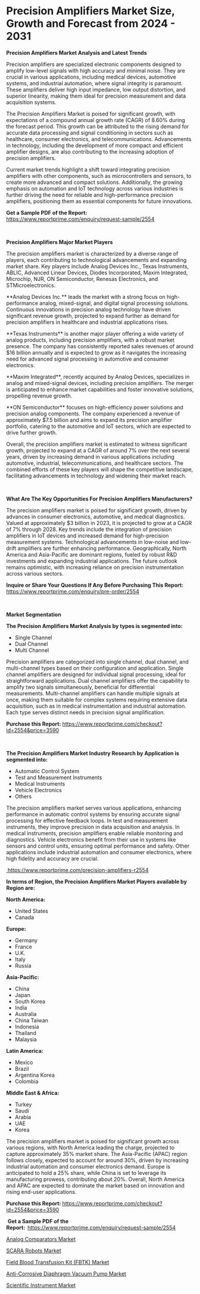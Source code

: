 <p><h1>Precision Amplifiers Market Size, Growth and Forecast from 2024 - 2031</h1></p><p><strong>Precision Amplifiers Market Analysis and Latest Trends</strong></p>
<p><p>Precision amplifiers are specialized electronic components designed to amplify low-level signals with high accuracy and minimal noise. They are crucial in various applications, including medical devices, automotive systems, and industrial automation, where signal integrity is paramount. These amplifiers deliver high input impedance, low output distortion, and superior linearity, making them ideal for precision measurement and data acquisition systems.</p><p>The Precision Amplifiers Market is poised for significant growth, with expectations of a compound annual growth rate (CAGR) of 8.60% during the forecast period. This growth can be attributed to the rising demand for accurate data processing and signal conditioning in sectors such as healthcare, consumer electronics, and telecommunications. Advancements in technology, including the development of more compact and efficient amplifier designs, are also contributing to the increasing adoption of precision amplifiers.</p><p>Current market trends highlight a shift toward integrating precision amplifiers with other components, such as microcontrollers and sensors, to create more advanced and compact solutions. Additionally, the growing emphasis on automation and IoT technology across various industries is further driving the need for reliable and high-performance precision amplifiers, positioning them as essential components for future innovations.</p></p>
<p><strong>Get a Sample PDF of the Report:&nbsp;</strong> <a href="https://www.reportprime.com/enquiry/request-sample/2554">https://www.reportprime.com/enquiry/request-sample/2554</a></p>
<p>&nbsp;</p>
<p><strong>Precision Amplifiers Major Market Players</strong></p>
<p><p>The precision amplifiers market is characterized by a diverse range of players, each contributing to technological advancements and expanding market share. Key players include Analog Devices Inc., Texas Instruments, ABLIC, Advanced Linear Devices, Diodes Incorporated, Maxim Integrated, Microchip, NJR, ON Semiconductor, Renesas Electronics, and STMicroelectronics.</p><p>**Analog Devices Inc.** leads the market with a strong focus on high-performance analog, mixed-signal, and digital signal processing solutions. Continuous innovations in precision analog technology have driven significant revenue growth, projected to expand further as demand for precision amplifiers in healthcare and industrial applications rises.</p><p>**Texas Instruments** is another major player offering a wide variety of analog products, including precision amplifiers, with a robust market presence. The company has consistently reported sales revenues of around $16 billion annually and is expected to grow as it navigates the increasing need for advanced signal processing in automotive and consumer electronics.</p><p>**Maxim Integrated**, recently acquired by Analog Devices, specializes in analog and mixed-signal devices, including precision amplifiers. The merger is anticipated to enhance market capabilities and foster innovative solutions, propelling revenue growth.</p><p>**ON Semiconductor** focuses on high-efficiency power solutions and precision analog components. The company experienced a revenue of approximately $7.5 billion and aims to expand its precision amplifier portfolio, catering to the automotive and IoT sectors, which are expected to drive further growth.</p><p>Overall, the precision amplifiers market is estimated to witness significant growth, projected to expand at a CAGR of around 7% over the next several years, driven by increasing demand in various applications including automotive, industrial, telecommunications, and healthcare sectors. The combined efforts of these key players will shape the competitive landscape, facilitating advancements in technology and widening their market reach.</p></p>
<p>&nbsp;</p>
<p><strong>What Are The Key Opportunities For Precision Amplifiers Manufacturers?</strong></p>
<p><p>The precision amplifiers market is poised for significant growth, driven by advances in consumer electronics, automotive, and medical diagnostics. Valued at approximately $3 billion in 2023, it is projected to grow at a CAGR of 7% through 2028. Key trends include the integration of precision amplifiers in IoT devices and increased demand for high-precision measurement systems. Technological advancements in low-noise and low-drift amplifiers are further enhancing performance. Geographically, North America and Asia-Pacific are dominant regions, fueled by robust R&D investments and expanding industrial applications. The future outlook remains optimistic, with increasing reliance on precision instrumentation across various sectors.</p></p>
<p><strong>Inquire or Share Your Questions If Any Before Purchasing This Report:</strong> <a href="https://www.reportprime.com/enquiry/pre-order/2554">https://www.reportprime.com/enquiry/pre-order/2554</a></p>
<p>&nbsp;</p>
<p><strong>Market Segmentation</strong></p>
<p><strong>The Precision Amplifiers Market Analysis by types is segmented into:</strong></p>
<p><ul><li>Single Channel</li><li>Dual Channel</li><li>Multi Channel</li></ul></p>
<p><p>Precision amplifiers are categorized into single channel, dual channel, and multi-channel types based on their configuration and application. Single channel amplifiers are designed for individual signal processing, ideal for straightforward applications. Dual channel amplifiers offer the capability to amplify two signals simultaneously, beneficial for differential measurements. Multi-channel amplifiers can handle multiple signals at once, making them suitable for complex systems requiring extensive data acquisition, such as in medical instrumentation and industrial automation. Each type serves distinct needs in precision signal amplification.</p></p>
<p><strong>Purchase this Report:&nbsp;</strong><a href="https://www.reportprime.com/checkout?id=2554&price=3590">https://www.reportprime.com/checkout?id=2554&price=3590</a></p>
<p>&nbsp;</p>
<p><strong>The Precision Amplifiers Market Industry Research by Application is segmented into:</strong></p>
<p><ul><li>Automatic Control System</li><li>Test and Measurement Instruments</li><li>Medical Instruments</li><li>Vehicle Electronics</li><li>Others</li></ul></p>
<p><p>The precision amplifiers market serves various applications, enhancing performance in automatic control systems by ensuring accurate signal processing for effective feedback loops. In test and measurement instruments, they improve precision in data acquisition and analysis. In medical instruments, precision amplifiers enable reliable monitoring and diagnostics. Vehicle electronics benefit from their use in systems like sensors and control units, ensuring optimal performance and safety. Other applications include industrial automation and consumer electronics, where high fidelity and accuracy are crucial.</p></p>
<p><a href="https://www.reportprime.com/precision-amplifiers-r2554">&nbsp;https://www.reportprime.com/precision-amplifiers-r2554</a></p>
<p><strong>In terms of Region, the Precision Amplifiers Market Players available by Region are:</strong></p>
<p>
    <p> <strong> North America: </strong>
        <ul>
            <li>United States</li>
            <li>Canada</li>
        </ul>
        </p> 
    <p> <strong> Europe: </strong>
        <ul>
            <li>Germany</li>
            <li>France</li>
            <li>U.K.</li>
            <li>Italy</li>
            <li>Russia</li>
        </ul>
        </p> 
    <p> <strong> Asia-Pacific: </strong>
        <ul>
            <li>China</li>
            <li>Japan</li>
            <li>South Korea</li>
            <li>India</li>
            <li>Australia</li>
            <li>China Taiwan</li>
            <li>Indonesia</li>
            <li>Thailand</li>
            <li>Malaysia</li>
        </ul>
        </p> 
    <p> <strong> Latin America: </strong>
        <ul>
            <li>Mexico</li>
            <li>Brazil</li>
            <li>Argentina Korea</li>
            <li>Colombia</li>
        </ul>
        </p> 
    <p> <strong> Middle East & Africa: </strong>
        <ul>
            <li>Turkey</li>
            <li>Saudi</li>
            <li>Arabia</li>
            <li>UAE</li>
            <li>Korea</li>
        </ul>
    </p>
    </p>
<p><p>The precision amplifiers market is poised for significant growth across various regions, with North America leading the charge, projected to capture approximately 35% market share. The Asia-Pacific (APAC) region follows closely, expected to account for around 30%, driven by increasing industrial automation and consumer electronics demand. Europe is anticipated to hold a 25% share, while China is set to leverage its manufacturing prowess, contributing about 20%. Overall, North America and APAC are expected to dominate the market based on innovation and rising end-user applications.</p></p>
<p><strong>Purchase this Report: </strong><a href="https://www.reportprime.com/checkout?id=2554&price=3590">https://www.reportprime.com/checkout?id=2554&price=3590</a></p>
<p>&nbsp;<strong>Get a Sample PDF of the Report:&nbsp;&nbsp;</strong><a href="https://www.reportprime.com/enquiry/request-sample/2554">https://www.reportprime.com/enquiry/request-sample/2554</a></p>
<p><strong></strong></p>
<p><p><a href="https://github.com/GenaGaines34/Market-Research-Report-List-1/blob/main/analog-comparators-market.md">Analog Comparators Market</a></p><p><a href="https://www.linkedin.com/pulse/what-emerging-market-trends-scara-robots-detailed-overview-applications-0imof?trackingId=QJ8gTQZmQpSA30EO1Bvr7w%3D%3D">SCARA Robots Market</a></p><p><a href="https://issuu.com/reportprime-2/docs/field-blood-transfusion-kit-fbtk-ma_7d580811a7cdea">Field Blood Transfusion Kit (FBTK) Market</a></p><p><a href="https://issuu.com/reportprime-2/docs/anti-corrosive-diaphragm-vacuum-pum_0f8d0bb8db857f">Anti-Corrosive Diaphragm Vacuum Pump Market</a></p><p><a href="https://www.linkedin.com/pulse/global-scientific-instrument-market-trends-analysis-future-dyhrf?trackingId=R6Dk9lx%2BQmCPHMzGk0YCbg%3D%3D">Scientific Instrument Market</a></p></p>
